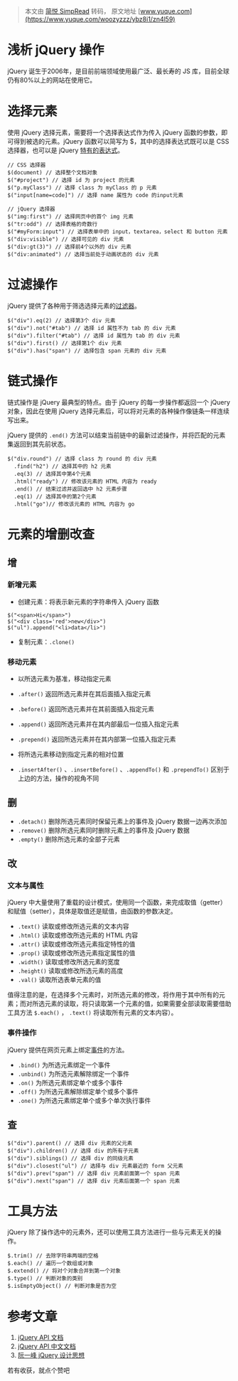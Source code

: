 > 本文由 [简悦 SimpRead](http://ksria.com/simpread/) 转码， 原文地址 [www.yuque.com](https://www.yuque.com/woozyzzz/ybz8i1/zn4l59)

浅析 jQuery 操作
============

jQuery 诞生于2006年，是目前前端领域使用最广泛、最长寿的 JS 库，目前全球仍有80%以上的网站在使用它。

选择元素
====

使用 jQuery 选择元素，需要将一个选择表达式作为传入 jQuery 函数的参数，即可得到被选的元素。jQuery 函数可以简写为 $，其中的选择表达式既可以是 CSS 选择器，也可以是 jQuery [特有的表达式](https://api.jquery.com/category/selectors/)。

```
// CSS 选择器
$(document) // 选择整个文档对象
$("#project") // 选择 id 为 project 的元素
$("p.myClass") // 选择 class 为 myClass 的 p 元素
$("input[name=code]") // 选择 name 属性为 code 的input元素

// jQuery 选择器
$("img:first") // 选择网页中的首个 img 元素
$("tr:odd") // 选择表格的奇数行
$("#myForm:input") // 选择表单中的 input，textarea，select 和 button 元素
$("div:visible") // 选择可见的 div 元素
$("div:gt(3)") // 选择前4个以外的 div 元素
$("div:animated") // 选择当前处于动画状态的 div 元素
```

过滤操作
====

jQuery 提供了各种用于筛选选择元素的[过滤器](https://api.jquery.com/category/traversing/filtering/)。

```
$("div").eq(2) // 选择第3个 div 元素
$("div").not("#tab") // 选择 id 属性不为 tab 的 div 元素
$("div").filter("#tab") // 选择 id 属性为 tab 的 div 元素
$("div").first() // 选择第1个 div 元素
$("div").has("span") // 选择包含 span 元素的 div 元素
```

链式操作
====

链式操作是 jQuery 最典型的特点。由于 jQuery 的每一步操作都返回一个 jQuery 对象，因此在使用 jQuery 选择元素后，可以将对元素的各种操作像链条一样连续写出来。

jQuery 提供的 `.end()` 方法可以结束当前链中的最新过滤操作，并将匹配的元素集返回到其先前状态。

```
$("div.round") // 选择 class 为 round 的 div 元素
  .find("h2") // 选择其中的 h2 元素
  .eq(3) // 选择其中第4个元素
  .html("ready") // 修改该元素的 HTML 内容为 ready
  .end() // 结束过滤并返回选中 h2 元素步骤
  .eq(1) // 选择其中的第2个元素
  .html("go")// 修改该元素的 HTML 内容为 go
```

元素的增删改查
=======

增
-

### 新增元素

*   创建元素：将表示新元素的字符串传入 jQuery 函数

```
$("<span>Hi</span>")
$("<div class='red'>new</div>")
$("ul").append("<li>data</li>")
```

*   复制元素：`.clone()`

### 移动元素

*   以所选元素为基准，移动指定元素

*   `.after()` 返回所选元素并在其后面插入指定元素
*   `.before()` 返回所选元素并在其前面插入指定元素
*   `.append()` 返回所选元素并在其内部最后一位插入指定元素
*   `.prepend()` 返回所选元素并在其内部第一位插入指定元素

*   将所选元素移动到指定元素的相对位置

*   `.insertAfter()` 、`.insertBefore()` 、`.appendTo()` 和 `.prependTo()` 区别于上边的方法，操作的视角不同

删
-

*   `.detach()` 删除所选元素同时保留元素上的事件及 jQuery 数据一边再次添加
*   `.remove()` 删除所选元素同时删除元素上的事件及 jQuery 数据
*   `.empty()` 删除所选元素的全部子元素

改
-

### 文本与属性

jQuery 中大量使用了重载的设计模式，使用同一个函数，来完成取值（getter）和赋值（setter），具体是取值还是赋值，由函数的参数决定。

*   `.text()` 读取或修改所选元素的文本内容
*   `.html()` 读取或修改所选元素的 HTML 内容
*   `.attr()` 读取或修改所选元素指定特性的值
*   `.prop()` 读取或修改所选元素指定属性的值
*   `.width()` 读取或修改所选元素的宽度
*   `.height()` 读取或修改所选元素的高度
*   `.val()` 读取所选表单元素的值

值得注意的是，在选择多个元素时，对所选元素的修改，将作用于其中所有的元素；而对所选元素的读取，将只读取第一个元素的值，如果需要全部读取需要借助工具方法 `$.each()` ， `.text()` 将读取所有元素的文本内容）。

### 事件操作

jQuery 提供在网页元素上绑定[事件](https://api.jquery.com/category/events/)的方法。

*   `.bind()` 为所选元素绑定一个事件
*   `.unbind()` 为所选元素解除绑定一个事件
*   `.on()` 为所选元素绑定单个或多个事件
*   `.off()` 为所选元素解除绑定单个或多个事件
*   `.one()` 为所选元素绑定单个或多个单次执行事件

查
-

```
$("div").parent() // 选择 div 元素的父元素
$("div").children() // 选择 div 的所有子元素
$("div").siblings() // 选择 div 的同级元素
$("div").closest("ul") // 选择与 div 元素最近的 form 父元素
$("div").prev("span") // 选择 div 元素前面第一个 span 元素
$("div").next("span") // 选择 div 元素后面第一个 span 元素
```

工具方法
====

jQuery 除了操作选中的元素外，还可以使用工具方法进行一些与元素无关的操作。

```
$.trim() // 去除字符串两端的空格
$.each() // 遍历一个数组或对象
$.extend() // 将对个对象合并到第一个对象
$.type() // 判断对象的类别
$.isEmptyObject() // 判断对象是否为空
```

参考文章
====

1.  [jQuery API 文档](https://api.jquery.com/)
2.  [jQuery API 中文文档](https://www.jquery123.com/)
3.  [阮一峰 jQuery 设计思想](http://www.ruanyifeng.com/blog/2011/07/jquery_fundamentals.html)

若有收获，就点个赞吧